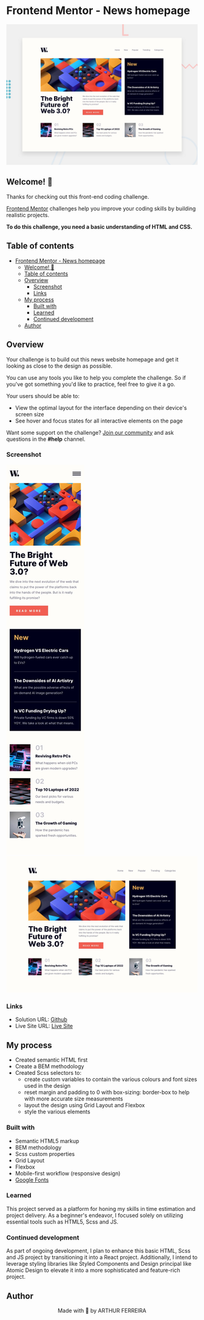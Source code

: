 # Frontend Mentor - News homepage

![Design preview for the News homepage coding challenge](./src/design/desktop-preview.jpg)

## Welcome! 👋

Thanks for checking out this front-end coding challenge.

[Frontend Mentor](https://www.frontendmentor.io) challenges help you improve your coding skills by building realistic projects.

**To do this challenge, you need a basic understanding of HTML and CSS.**

## Table of contents
- [Frontend Mentor - News homepage](#frontend-mentor---news-homepage)
  - [Welcome! 👋](#welcome-)
  - [Table of contents](#table-of-contents)
  - [Overview](#overview)
    - [Screenshot](#screenshot)
    - [Links](#links)
  - [My process](#my-process)
    - [Built with](#built-with)
    - [Learned](#learned)
    - [Continued development](#continued-development)
  - [Author](#author)
  
## Overview

Your challenge is to build out this news website homepage and get it looking as close to the design as possible.

You can use any tools you like to help you complete the challenge. So if you've got something you'd like to practice, feel free to give it a go.

Your users should be able to:

- View the optimal layout for the interface depending on their device's screen size
- See hover and focus states for all interactive elements on the page

Want some support on the challenge? [Join our community](https://www.frontendmentor.io/community) and ask questions in the **#help** channel.

### Screenshot

![Mobile News homepage screenshot](./src/design/mobile-design.jpg)
![Desktop News homepage screenshot](./src/design/desktop-design.jpg)

### Links

- Solution URL: [Github](https://github.com/Arthur-Ferreira/NewsHomepage_Challenge)
- Live Site URL: [Live Site](https://main--newshomepagebyarthurf.netlify.app/)

## My process

- Created semantic HTML first
- Create a BEM methodology
- Created Scss selectors to:
  - create custom variables to contain the various colours and font sizes used in the design
  - reset margin and padding to 0 with box-sizing: border-box to help with more accurate size measurements
  - layout the design using Grid Layout and Flexbox
  - style the various elements

### Built with

- Semantic HTML5 markup
- BEM methodology
- Scss custom properties
- Grid Layout
- Flexbox
- Mobile-first workflow (responsive design)
- [Google Fonts](https://fonts.google.com/specimen/Outfit)

### Learned

This project served as a platform for honing my skills in time estimation and project delivery. As a beginner's endeavor, I focused solely on utilizing essential tools such as HTML5, Scss and JS.

### Continued development

As part of ongoing development, I plan to enhance this basic HTML, Scss and JS project by transitioning it into a React project. Additionally, I intend to leverage styling libraries like Styled Components and Design principal like Atomic Design to elevate it into a more sophisticated and feature-rich project.


## Author
<p align="center">
Made with 🖤 by ARTHUR FERREIRA
</p>
